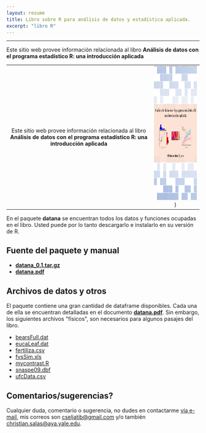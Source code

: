 ```yaml
---
layout: resume
title: Libro sobre R para análisis de datos y estadística aplicada.
excerpt: "libro R"
---
```


---
Este sitio web provee información relacionada al libro **Análisis de datos con el programa estadístico R: una introducción aplicada**

|              |   |
:-------------------------:|:-------------------------:
Este sitio web provee información relacionada al libro **Análisis de datos con el programa estadístico R: una introducción aplicada**  |  <img src="/images/portadaLibro.png" width="300" height="350">)

En el paquete **datana** se encuentran todos los datos y funciones ocupadas en el libro. Usted puede por lo tanto descargarlo e instalarlo en su versión de R.

## Fuente del paquete y manual
+ [**datana_0.1.tar.gz**](/rbooklibroR/datana_0.1.tar.gz)
+ [**datana.pdf**](/rlibro/datana.pdf)



## Archivos de datos y otros
El paquete contiene una gran cantidad de dataframe disponibles. Cada una de ella se encuentran detalladas en el documento [**datana.pdf**](/rlibro/datana.pdf). Sin embargo, los siguientes archivos "físicos", son necesarios para algunos pasajes del libro.

+ [bearsFull.dat](/rlibro/bearsFull.dat)
+ [eucaLeaf.dat](/rlibro/eucaLeaf.dat)
+ [fertiliza.csv](/rlibro/fertiliza.csv)
+ [fvsSim.xls](/rlibro/fvsSim.xls)
+ [mycontrast.R](/rlibro/mycontrast.R)
+ [snaspe09.dbf](/rlibro/snaspe09.dbf)
+ [ufcData.csv](/rlibro/ufcData.csv)

## Comentarios/sugerencias?
Cualquier duda, comentario o sugerencia, no dudes en contactarme [vía e-mail](mailto:cseljatib@gmail.com), mis correos son cseljatib@gmail.com y/o también christian.salas@aya.yale.edu.



<!-- ### Footer
A book on the core graphics facilities of the R language and environment for statistical computing and graphics (Chapman & Hall/CRC, August 2005).
A link to the publisher's web page for the book.
A list of Errata.
PDF version of the preface, table of contents, and Chapters 1, 4, and 5.
R code for figures:
Last updated: August 2020 -->
